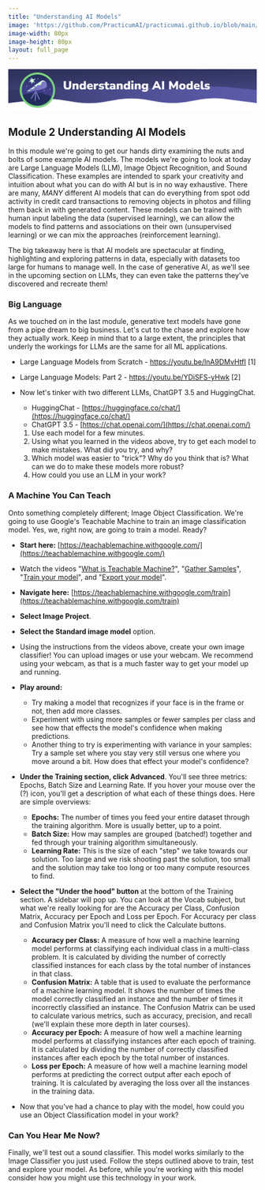 ```yaml
---
title: "Understanding AI Models"
image: 'https://github.com/PracticumAI/practicumai.github.io/blob/main/images/icons/practicumai_beginner.png?raw=true'
image-width: 80px
image-height: 80px
layout: full_page
---
```


![Understanding AI Models header](images/understanding_ai_models.png)

## Module 2 Understanding AI Models

In this module we're going to get our hands dirty examining the nuts and bolts of some example AI models. The models we're going to look at today are Large Language Models (LLM), Image Object Recognition, and Sound Classification. These examples are intended to spark your creativity and intuition about what you can do with AI but is in no way exhaustive. There are many, *MANY* different AI models that can do everything from spot odd activity in credit card transactions to removing objects in photos and filling them back in with generated content. These models can be trained with human input labeling the data (supervised learning), we can allow the models to find patterns and associations on their own (unsupervised learning) or we can mix the approaches (reinforcement learning).  

The big takeaway here is that AI models are spectacular at finding, highlighting and exploring patterns in data, especially with datasets too large for humans to manage well. In the case of generative AI, as we'll see in the upcoming section on LLMs, they can even take the patterns they've discovered and recreate them!

### Big Language

As we touched on in the last module, generative text models have gone from a pipe dream to big business. Let's cut to the chase and explore how they actually work. Keep in mind that to a large extent, the principles that underly the workings for LLMs are the same for all ML applications.

* Large Language Models from Scratch - https://youtu.be/lnA9DMvHtfI [1]
* Large Language Models: Part 2 - https://youtu.be/YDiSFS-yHwk [2]

* Now let's tinker with two different LLMs, ChatGPT 3.5 and HuggingChat.

  * HuggingChat - [https://huggingface.co/chat/](https://huggingface.co/chat/)
  * ChatGPT 3.5 - [https://chat.openai.com/](https://chat.openai.com/)

  1. Use each model for a few minutes. 
  1. Using what you learned in the videos above, try to get each model to make mistakes. What did you try, and why?
  1. Which model was easier to "trick"? Why do you think that is? What can we do to make these models more robust?
  1. How could you use an LLM in your work?

### A Machine You Can Teach

Onto something completely different; Image Object Classification. We're going to use Google's Teachable Machine to train an image classification model. Yes, we, right now, are going to train a model. Ready?

* **Start here:** [https://teachablemachine.withgoogle.com/](https://teachablemachine.withgoogle.com/)
* Watch the videos "[What is Teachable Machine?](https://youtu.be/T2qQGqZxkD0)", "[Gather Samples](https://teachablemachine.withgoogle.com/train?action=onboardOpen&id=DFBbSTvtpy4)", "[Train your model](https://teachablemachine.withgoogle.com/train?action=onboardOpen&id=CO67EQ0ZWgA)", and "[Export your model](https://teachablemachine.withgoogle.com/train?action=onboardOpen&id=n-zeeRLBgd0)". 
* **Navigate here:** [https://teachablemachine.withgoogle.com/train](https://teachablemachine.withgoogle.com/train)
* **Select Image Project**.
* **Select the Standard image model** option.
* Using the instructions from the videos above, create your own image classifier! You can upload images or use your webcam. We recommend using your webcam, as that is a much faster way to get your model up and running.
* **Play around:**
  * Try making a model that recognizes if your face is in the frame or not, then add more classes.
  * Experiment with using more samples or fewer samples per class and see how that effects the model's confidence when making predictions. 
  * Another thing to try is experimenting with variance in your samples: Try a sample set where you stay very still versus one where you move around a bit. How does that effect your model's confidence?
  
* **Under the Training section, click Advanced**. You'll see three metrics: Epochs, Batch Size and Learning Rate. If you hover your mouse over the (?) icon, you'll get a description of what each of these things does. Here are simple overviews:
  * **Epochs:** The number of times you feed your entire dataset through the training algorithm. More is usually better, up to a point.
  * **Batch Size:** How may samples are grouped (batched!) together and fed through your training algorithm simultaneously.
  * **Learning Rate:** This is the size of each "step" we take towards our solution. Too large and we risk shooting past the solution, too small and the solution may take too long or too many compute resources to find.
* **Select the "Under the hood" button** at the bottom of the Training section. A sidebar will pop up. You can look at the Vocab subject, but what we're really looking for are the Accuracy per Class, Confusion Matrix, Accuracy per Epoch and Loss per Epoch. For Accuracy per class and Confusion Matrix you'll need to click the Calculate buttons.
  * **Accuracy per Class:**  A measure of how well a machine learning model performs at classifying each individual class in a multi-class problem. It is calculated by dividing the number of correctly classified instances for each class by the total number of instances in that class.
  * **Confusion Matrix:** A table that is used to evaluate the performance of a machine learning model. It shows the number of times the model correctly classified an instance and the number of times it incorrectly classified an instance. The Confusion Matrix can be used to calculate various metrics, such as accuracy, precision, and recall (we'll explain these more depth in later courses).
  * **Accuracy per Epoch:** A measure of how well a machine learning model performs at classifying instances after each epoch of training. It is calculated by dividing the number of correctly classified instances after each epoch by the total number of instances.
  * **Loss per Epoch:** A measure of how well a machine learning model performs at predicting the correct output after each epoch of training. It is calculated by averaging the loss over all the instances in the training data.
* Now that you've had a chance to play with the model, how could you use an Object Classification model in your work?

### Can You Hear Me Now?

Finally, we'll test out a sound classifier. This model works similarly to the Image Classifier you just used. Follow the steps outlined above to train, test and explore your model. As before, while you're working with this model consider how you might use this technology in your work.
